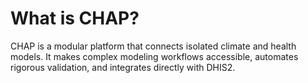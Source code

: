 # What is CHAP?

CHAP is a modular platform that connects isolated climate and health models. It makes complex modeling workflows accessible, automates rigorous validation, and integrates directly with DHIS2.